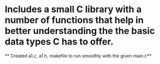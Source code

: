 # Includes a small C library with a number of functions that help in better understanding the the basic data types C has to offer.

** Created a1.c, a1.h, makefile to run smoothly with the given main.c**
